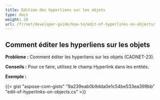 ```yaml
---
title: Édition des hyperliens sur les objets 
type: docs
weight: 28
url: /fr/net/developer-guide/how-to/edit-of-hyperlinks-on-objects/
---
```


## **Comment éditer les hyperliens sur les objets**

**Problème :** Comment éditer les hyperliens sur les objets (CADNET-23).

**Conseils :** Pour ce faire, utilisez le champ Hyperlink dans les entités.

**Exemple :**

{{< gist "aspose-com-gists" "9a239eab0b9dda0e1c54be533ea399bb" "edit-of-hyperlinks-on-objects.cs" >}}
